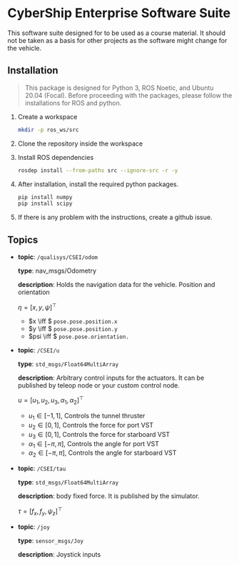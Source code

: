 # CyberShip Enterprise Software Suite

This software suite designed for to be used as a course material. It should not
be taken as a basis for other projects as the software might change for the
vehicle.

## Installation

> This package is designed for Python 3, ROS Noetic, and Ubuntu 20.04 (Focal).
Before proceeding with the packages, please follow the installations for ROS and
python.

1. Create a workspace
    ```bash
    mkdir -p ros_ws/src
    ```

1. Clone the repository inside the workspace

1. Install ROS dependencies
    ```bash
    rosdep install --from-paths src --ignore-src -r -y
    ```

1. After installation, install the required python packages.

    ```bash
    pip install numpy
    pip install scipy
    ```

1. If there is any problem with the instructions, create a github issue.


## Topics

- **topic**: `/qualisys/CSEI/odom`

  **type**: nav_msgs/Odometry

  **description**: Holds the navigation data for the vehicle. Position and
  orientation

  $\eta = [x, y, \psi]^\top$

  - $x \iff $ `pose.pose.position.x`
  - $y \iff $ `pose.pose.position.y`
  - $psi \iff $ `pose.pose.orientation.`

- **topic**: `/CSEI/u`

  **type**: `std_msgs/Float64MultiArray`

  **description**: Arbitrary control inputs for the actuators. It can be
  published by teleop node or your custom control node.

  $u = [u_1, u_2, u_3, \alpha_1, \alpha_2]^\top$

  - $u_1 \in [-1, 1]$, Controls the tunnel thruster
  - $u_2 \in [0, 1]$, Controls the force for port VST
  - $u_3 \in [0, 1]$, Controls the force for starboard VST
  - $\alpha_1 \in [-\pi, \pi]$, Controls the angle for port VST
  - $\alpha_2 \in [-\pi, \pi]$, Controls the angle for starboard VST

- **topic**: `/CSEI/tau`

  **type**: `std_msgs/Float64MultiArray`

  **description**: body fixed force. It is published by the simulator.

  $\tau = [f_x, f_y, \psi_z]^\top$

- **topic**: `/joy`

  **type**: `sensor_msgs/Joy`

  **description**: Joystick inputs
